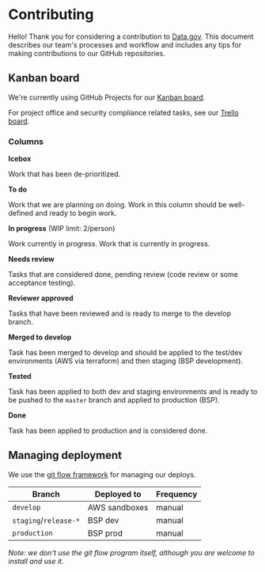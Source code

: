 # Contributing

Hello! Thank you for considering a contribution to [Data.gov](https://www.data.gov/). This document describes our team's processes and workflow and includes any tips for making contributions to our GitHub repositories.


## Kanban board

We're currently using GitHub Projects for our [Kanban
board](https://github.com/GSA/datagov-deploy/projects/8).

For project office and security compliance related tasks, see our [Trello board](https://trello.com/b/cTl4qRBr/datagov-team-planning).

### Columns

**Icebox**

Work that has been de-prioritized.


**To do**

Work that we are planning on doing. Work in this column should be well-defined
and ready to begin work.

**In progress** (WIP limit: 2/person)

Work currently in progress. Work that is currently in progress.

**Needs review**

Tasks that are considered done, pending review (code review or some acceptance
testing).

**Reviewer approved**

Tasks that have been reviewed and is ready to merge to the develop branch.


**Merged to develop**

Task has been merged to develop and should be applied to the test/dev environments
(AWS via terraform) and then staging (BSP development).

**Tested**

Task has been applied to both dev and staging environments and is ready to be
pushed to the `master` branch and applied to production (BSP).

**Done**

Task has been applied to production and is considered done.


## Managing deployment

We use the [git flow framework](https://danielkummer.github.io/git-flow-cheatsheet/) for managing our deploys.

Branch | Deployed to | Frequency
------ | ----------- | ---------
`develop` | AWS sandboxes | manual
`staging`/`release-*` | BSP dev | manual
`production` | BSP prod | manual


_Note: we don't use the git flow program itself, although you are welcome to
install and use it._
